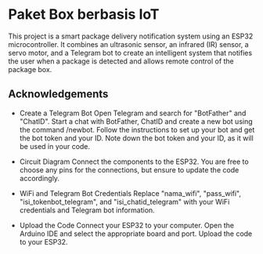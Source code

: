 
# Paket Box berbasis IoT

This project is a smart package delivery notification system using an ESP32 microcontroller. It combines an ultrasonic sensor, an infrared (IR) sensor, a servo motor, and a Telegram bot to create an intelligent system that notifies the user when a package is detected and allows remote control of the package box.




## Acknowledgements

 - Create a Telegram Bot Open Telegram and search for "BotFather" and "ChatID". Start a chat with BotFather, ChatID and create a new bot using the command /newbot. Follow the instructions to set up your bot and get the bot token and your ID. Note down the bot token and your ID, as it will be used in your code.

 - Circuit Diagram Connect the components to the ESP32. You are free to choose any pins for the connections, but ensure to update the code accordingly.

 - WiFi and Telegram Bot Credentials Replace "nama_wifi", "pass_wifi", "isi_tokenbot_telegram", and "isi_chatid_telegram" with your WiFi credentials and Telegram bot information.

 - Upload the Code Connect your ESP32 to your computer. Open the Arduino IDE and select the appropriate board and port. Upload the code to your ESP32.

